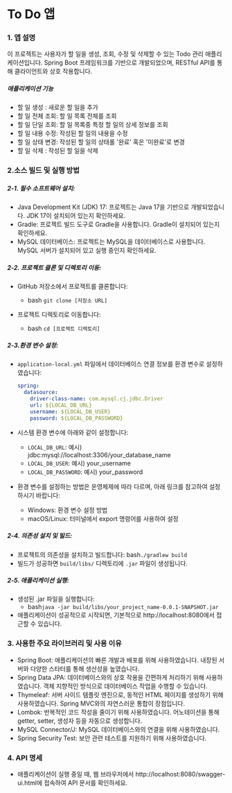 # To Do 앱 </span>

### 1. 앱 설명
이 프로젝트는 사용자가 할 일을 생성, 조회, 수정 및 삭제할 수 있는 Todo 관리 애플리케이션입니다. Spring Boot 프레임워크를 기반으로 개발되었으며, RESTful API를 통해 클라이언트와 상호 작용합니다.


##### 애플리케이션 기능
- 할 일 생성     : 새로운 할 일을 추가
- 할 일 전체 조회: 할 일 목록 전체를 조회
- 할 일 단일 조회: 할 일 목록중 특정 할 일의 상세 정보를 조회
- 할 일 내용 수정: 작성된 할 일의 내용을 수정
- 할 일 상태 변경: 작성된 할 일의 상태롤 '완료' 혹은 '미완료'로 변경
- 할 일 삭제    : 작성된 할 일을 삭제

### 2.소스 빌드 및 실행 방법

##### 2-1. 필수 소프트웨어 설치:
- Java Development Kit (JDK) 17: 프로젝트는 Java 17을 기반으로 개발되었습니다. JDK 17이 설치되어 있는지 확인하세요.
- Gradle: 프로젝트 빌드 도구로 Gradle을 사용합니다. Gradle이 설치되어 있는지 확인하세요.
- MySQL 데이터베이스: 프로젝트는 MySQL을 데이터베이스로 사용합니다. MySQL 서버가 설치되어 있고 실행 중인지 확인하세요.

##### 2-2. 프로젝트 클론 및 디렉토리 이동:

- GitHub 저장소에서 프로젝트를 클론합니다:
  - bash ``` git clone [저장소 URL] ```

- 프로젝트 디렉토리로 이동합니다:
  - bash ``` cd [프로젝트 디렉토리] ```

##### 2-3.환경 변수 설정:
- ```application-local.yml``` 파일에서 데이터베이스 연결 정보를 환경 변수로 설정하였습니다:

  ```yaml
  spring:
    datasource:
      driver-class-name: com.mysql.cj.jdbc.Driver
      url: ${LOCAL_DB_URL}
      username: ${LOCAL_DB_USER}
      password: ${LOCAL_DB_PASSWORD}

- 시스템 환경 변수에 아래와 같이 설정합니다:
  - ```LOCAL_DB_URL```: 예시) jdbc:mysql://localhost:3306/your_database_name
  - ```LOCAL_DB_USER```: 예시) your_username
  - ```LOCAL_DB_PASSWORD```: 예시) your_password
- 환경 변수를 설정하는 방법은 운영체제에 따라 다르며, 아래 링크를 참고하여 설정하시기 바랍니다:
  - Windows: 환경 변수 설정 방법
  - macOS/Linux: 터미널에서 export 명령어를 사용하여 설정
 

##### 2-4. 의존성 설치 및 빌드:
- 프로젝트의 의존성을 설치하고 빌드합니다:
bash```./gradlew build```
- 빌드가 성공하면 ```build/libs/``` 디렉토리에 ```.jar``` 파일이 생성됩니다.

##### 2-5. 애플리케이션 실행:
- 생성된 .jar 파일을 실행합니다:
  - bash```java -jar build/libs/your_project_name-0.0.1-SNAPSHOT.jar```
- 애플리케이션이 성공적으로 시작되면, 기본적으로 http://localhost:8080에서 접근할 수 있습니다.


### 3. 사용한 주요 라이브러리 및 사용 이유
- Spring Boot: 애플리케이션의 빠른 개발과 배포를 위해 사용하였습니다. 내장된 서버와 다양한 스타터를 통해 생산성을 높였습니다.
- Spring Data JPA: 데이터베이스와의 상호 작용을 간편하게 처리하기 위해 사용하였습니다. 객체 지향적인 방식으로 데이터베이스 작업을 수행할 수 있습니다.
- Thymeleaf: 서버 사이드 템플릿 엔진으로, 동적인 HTML 페이지를 생성하기 위해 사용하였습니다. Spring MVC와의 자연스러운 통합이 장점입니다.
- Lombok: 반복적인 코드 작성을 줄이기 위해 사용하였습니다. 어노테이션을 통해 getter, setter, 생성자 등을 자동으로 생성합니다.
- MySQL Connector/J: MySQL 데이터베이스와의 연결을 위해 사용하였습니다.
- Spring Security Test: 보안 관련 테스트를 지원하기 위해 사용하였습니다.

### 4. API 명세
- 애플리케이션이 실행 중일 때, 웹 브라우저에서 http://localhost:8080/swagger-ui.html에 접속하여 API 문서를 확인하세요.






